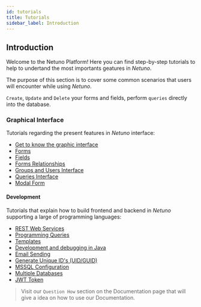 ```yaml
---
id: tutorials
title: Tutorials
sidebar_label: Introduction
---
```


## Introduction
Welcome to the Netuno Platform! Here you can find step-by-step tutorials to help to undertand the most importants geatures in _Netuno_.

The purpose of this section is to cover some common scenarios that users will encounter while using _Netuno_.

`Create`, `Update` and `Delete` your forms and fields, perform `queries` directly into the database.


### Graphical Interface
Tutorials regarding the present features in _Netuno_ interface:

* [Get to know the graphic interface](academy/explore/graphical-interface/graphical-interface.md)
* [Forms](academy/explore/graphical-interface/forms.md)
* [Fields](academy/explore/graphical-interface/fields.md)
* [Forms Relationships](academy/explore/graphical-interface/relationships-between-forms.md)
* [Groups and Users Interface](academy/explore/graphical-interface/user-groups.md)
* [Queries Interface](academy/explore/graphical-interface/queries-interface.md)
* [Modal Form](academy/ui/modal-form.md)

#### Development
Tutorials that explain how to build frontend and backend in  _Netuno_ supporting a large of programming languages:

* [REST Web Services](academy/server/services/rest.md)
* [Programming Queries](academy/server/services/queries-programmatically.md)
* [Templates](academy/server/templates.md)
* [Development and debugging in Java](academy/java/development-debug-java.md)
* [Email Sending](academy/server/services/sending-emails.md)
* [Generate Unique ID's (UID/GUID)](academy/server/services/generate-uid-guid.md)
* [MSSQL Configuration](academy/server/database/mssql.md)
* [Multiple Databases](academy/server/database/multiple-databases.md)
* [JWT Token](academy/server/services/jwt.md)

>Visit our ``Question How`` section on the Documentation page that will give a idea on how to use our Documentation.

